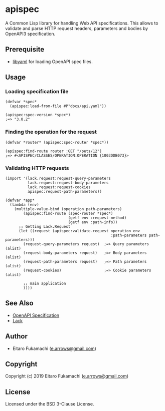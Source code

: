 # apispec

A Common Lisp library for handling Web API specifications. This allows to validate and parse HTTP request headers, parameters and bodies by OpenAPI3 specification.

## Prerequisite

* [libyaml](http://pyyaml.org/wiki/LibYAML) for loading OpenAPI spec files.

## Usage

### Loading specification file

```common-lisp
(defvar *spec*
  (apispec:load-from-file #P"docs/api.yaml"))

(apispec:spec-version *spec*)
;=> "3.0.2"
```

### Finding the operation for the request

```common-lisp
(defvar *router* (apispec:spec-router *spec*))

(apispec:find-route router :GET "/pets/12")
;=> #<APISPEC/CLASSES/OPERATION:OPERATION {1003DDB073}>
```

### Validating HTTP requests

```common-lisp
(import '(lack.request:request-query-parameters
          lack.request:request-body-parameters
          lack.request:request-cookies
          apispec:request-path-parameters))

(defvar *app*
  (lambda (env)
    (multiple-value-bind (operation path-parameters)
        (apispec:find-route (spec-router *spec*)
                            (getf env :request-method)
                            (getf env :path-info))
      ;; Getting Lack.Request
      (let ((request (apispec:validate-request operation env
                                               :path-parameters path-parameters)))
        (request-query-parameters request)  ;=> Query parameters (alist)
        (request-body-parameters request)   ;=> Body parameters (alist)
        (request-path-parameters request)   ;=> Path parameters (alist)
        (request-cookies)                   ;=> Cookie parameters (alist)

        ;; main application
        ))))
```

## See Also

* [OpenAPI Specification](https://github.com/OAI/OpenAPI-Specification)
* [Lack](https://github.com/fukamachi/lack)

## Author

* Eitaro Fukamachi (e.arrows@gmail.com)

## Copyright

Copyright (c) 2019 Eitaro Fukamachi (e.arrows@gmail.com)

## License

Licensed under the BSD 3-Clause License.
